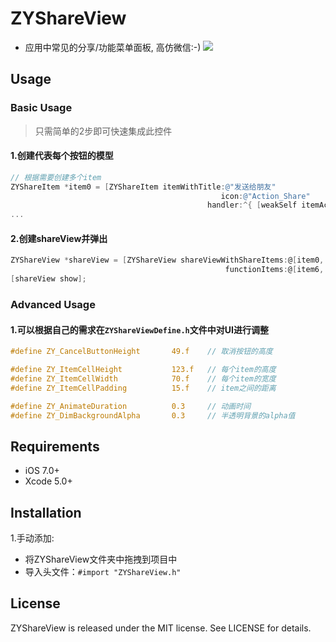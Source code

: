 # ZYShareView
- 应用中常见的分享/功能菜单面板, 高仿微信:-)
![](https://raw.githubusercontent.com/zzyspace/ZYShareView/master/ZYShareViewDemo/demo.gif)

## Usage

### Basic Usage

> 只需简单的2步即可快速集成此控件

#### 1.创建代表每个按钮的模型

```Objective-C
// 根据需要创建多个item
ZYShareItem *item0 = [ZYShareItem itemWithTitle:@"发送给朋友"
                                               icon:@"Action_Share"
                                            handler:^{ [weakSelf itemAction:@"点击了发送给朋友"]; }];
...
```

#### 2.创建shareView并弹出

```Objective-C
ZYShareView *shareView = [ZYShareView shareViewWithShareItems:@[item0, item1, item2, item3, item4, item5]
                                                functionItems:@[item6, item7, item8, item9]];
[shareView show];
```

### Advanced Usage

#### 1.可以根据自己的需求在`ZYShareViewDefine.h`文件中对UI进行调整

```Objective-C
#define ZY_CancelButtonHeight       49.f    // 取消按钮的高度

#define ZY_ItemCellHeight           123.f   // 每个item的高度
#define ZY_ItemCellWidth            70.f    // 每个item的宽度
#define ZY_ItemCellPadding          15.f    // item之间的距离

#define ZY_AnimateDuration          0.3     // 动画时间
#define ZY_DimBackgroundAlpha       0.3     // 半透明背景的alpha值
```

## Requirements

- iOS 7.0+
- Xcode 5.0+

## Installation

1.手动添加:
- 将ZYShareView文件夹中拖拽到项目中
- 导入头文件：`#import "ZYShareView.h"`

## License

ZYShareView is released under the MIT license. See LICENSE for details.
